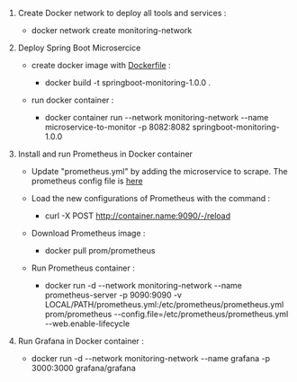 1. Create Docker network to deploy all tools and services :
	- docker network create monitoring-network
	
2. Deploy Spring Boot Microsercice
	- create docker image with [Dockerfile](https://github.com/aichali/springboot-monitoring/blob/master/src/main/resources/Dockerfile) :
		- docker build -t springboot-monitoring-1.0.0 .
	
	- run docker container :
		-  docker container run --network monitoring-network --name microservice-to-monitor -p 8082:8082 springboot-monitoring-1.0.0
		
3. Install and run Prometheus in Docker container
	- Update "prometheus.yml" by adding the microservice to scrape. The prometheus config file is [here](https://github.com/aichali/springboot-monitoring/blob/master/src/main/resources/prometheus.yml)
	
	- Load the new configurations of Prometheus with the command :
		- curl -X POST http://container.name:9090/-/reload 
			 	
	- Download Prometheus image : 
		- docker pull prom/prometheus
	
	- Run Prometheus container :
		- docker run -d --network monitoring-network --name prometheus-server -p 9090:9090 -v LOCAL/PATH/prometheus.yml:/etc/prometheus/prometheus.yml prom/prometheus --config.file=/etc/prometheus/prometheus.yml --web.enable-lifecycle
			
4. Run Grafana in Docker container :
	- docker run -d --network monitoring-network --name grafana -p 3000:3000 grafana/grafana	
